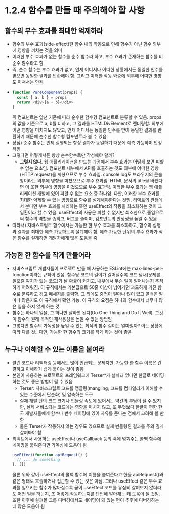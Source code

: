 # 1.2.4 함수를 만들 때 주의해야 할 사항
## 함수의 부수 효과를 최대한 억제하라
- 함수의 부수 효과(side-effect)란 함수 내의 작동으로 인해 함수가 아닌 함수 외부에 영향을 끼치는 것을 의미
- 이러한 부수 효과가 없는 함수를 순수 함수라 하고, 부수 효과가 존재하는 함수를 비순수 함수라고 함
- 즉, 순수 함수는 부수 효과가 없고, 언제 어디서나 어떠한 상황에서든 동일한 인수를 받으면 동일한 결과를 반환해야 함. 그리고 이러한 작동 와중에 외부에 어떠한 영향도 미쳐서는 안됨
- ```js
  function PureComponent(props) {
    const { a, b } = props
    return <div>{a + b}</div>
  }
  ```
  위 컴포넌트는 앞선 기준에 따라 순수한 함수형 컴포넌트로 분류할 수 있음. props의 값을 기준으로 a, b를 더하고, 그 결과를 HTMLDivElement로 렌더링함. 외부에 어떤 영향을 미치지도 않았고, 언제 어디서든 동일한 인수를 받아 동일한 결과를 반환하기 때문에 순수한 함수형 컴포넌트라 볼 수 있음
- 장점) 순수 함수는 언제 실행되든 항상 결과가 동일하기 때문에 예측 가능하며 안정적임
- 그렇다면 어떻게서든 항상 순수함수로만 작성해야 할까?
  - **그렇지 않다.** 웹 애플리케이션을 만드는 과정에서 부수 효과는 어떻게 보면 피할 수 없는 요소임. 컴포넌트 내부에서 API를 호출하는 것도 외부에 어떠한 영향(HTTP request)을 끼쳤으므로 부수 효과임. console.log도 브라우저의 콘솔 창이라는 외부에 영향을 미쳤으므로 부수 효과임. HTML 문서의 title을 바꿨다면 이 또한 외부에 영향을 미쳤으므로 부수 효과임. 이러한 부수 효과는 웹 애플리케이션 개발에 있어 피할 수 없는 요소 중 하나임. 다만, 이러한 부수 효과를 최대한 억제할 수 있는 방향으로 함수를 설계해야한다는 것임. 리액트의 관점에서 본다면 부수 효과를 처리하는 훅인 useEffect의 작동을 최소화하는 것이 그 일환이라 할 수 있음. useEffect의 사용은 피할 수 없지만 최소한으로 줄임으로써 함수의 역할을 좁히고, 버그를 줄이며, 컴포넌트의 안정성을 높일 수 있음
- 따라서) 자바스크립트 함수에서는 가능한 한 부수 효과를 최소화하고, 함수의 실행과 결과를 최대한 예측 가능하도록 설계해야 함. 예측 가능한 단위의 부수 효과가 작은 함수를 설계하면 개발자에게 많은 도움을 줌

## 가능한 한 함수를 작게 만들어라
- 자바스크립트 개발자들이 프로젝트 만들 때 사용하는 ESLint에는 max-lines-per-function이라는 규칙이 있음. 함수당 코드의 길이가 길어질수록 코드 냄새(문제를 일으킬 여지가 있는 코드)가 날 확률이 커지고, 내부에서 무슨 일이 일어나는지 추적하기 어려워짐. 이 규칙에서는 기본값으로 50줄 이상이 넘어가면 과도하게 커진 함수로 분류하고 경고 메세지를 출력함. 그 외에도 중첩이 얼마나 많이 있고 콜백은 얼마나 많은지도 이 규칙에서 확인 가능. 이 규칙의 요점은 하나의 함수에서 너무나 많은 일을 하지 않게 하는 것.
- 함수는 하나의 일을, 그 하나만 잘하면 된다(Do One Thing and Do It Well). 그것이 함수의 원래 목적인 재사용성을 높일 수 있는 방법임
- 그렇다면 함수의 가독성을 높일 수 있는 최적의 함수 길이는 얼마일까? 이는 상황에 따라 다를 것.. 다만, 가능한 한 함수의 크기를 작게 하는 것이 좋음

## 누구나 이해할 수 있는 이름을 붙여라
- 클린 코드나 리팩터링 등에서도 많이 언급되는 문제지만, 가능한 한 함수 이름은 간결하고 이해하기 쉽게 붙이는 것이 좋음
- 본인이 사용하는 프로젝트의 프레임워크에 Terser*가 설치돼 있다면 한글로 네이밍하는 것도 좋은 방법이 될 수 있음
  - Terser: 자바스크립트 코드를 맹글링(mangling, 코드를 컴파일러가 이해할 수 있는 수준에서 단순화) 및 압축하는 도구
  - 실제 개발 단의 코드 크기나 번들링 속도에 있어서는 약간의 부담이 될 수 있지만, 실제 서비스되는 코드에는 영향을 미치지 않고, 또 무엇보다 한글이 편한 한국 개발자들에게 함수나 변수 네이밍에 있어 자유를 준다는 점에서 고려해 볼 만함
  - 물론 Terser가 작동하지 않는 경우도 있으므로 실제 번들링된 결과를 주의 깊게 살펴봐야 함
- 리액트에서 사용하는 useEffect나 useCallback 등의 훅에 넘겨주는 콜백 함수에 네이밍을 붙여준다면 가독성에 도움이 됨
  ```js
  useEffect(function apiRequest() {
    // ... do something
  }, [])
  ```
  물론 위와 같이 useEffect의 콜백 함수에 이름을 붙여준다고 한들 apiRequest()와 같은 형태로 호출하거나 접근할 수 있는 것은 아님. 그러나 useEffect 같은 부수 효과를 일으키는 함수가 많아질수록 굳이 useEffect 코드를 유심히 살펴보지 않더라도 어떤 일을 하는지, 또 어떻게 작동하는지를 단번에 알아채는 데 도움이 될 것임. 또한 이후에 살펴볼 크롬 디버깅에서도 네이밍이 돼 있는 편이 추후에 디버깅하는 데 많은 도움이 됨

  
